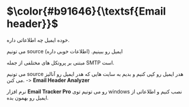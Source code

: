 $\color{#b91646}{\textsf{Email header}}$
=========================================

خوده ایمیل چه اطلاعاتی داره.

می تونیم source ایمیل رو ببینیم. (اطلاعات خوبی داره)

مبتنی بر پروتکل های مختلفی از جمله SMTP است.

می تونیم source هدر ایمیل رو کپی کنیم و بدیم به سایت هایی که هدر ایمیل رو آنالیز می کنن. -> **Email Header Analyzer**

نرم افزار **Email Tracker Pro** رو می تونیم توی windows نصب کنیم و اطلاعاتی از ایمیل رو بهمون بده.
